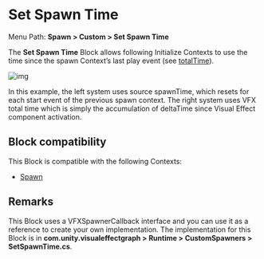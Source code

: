 # Set Spawn Time

Menu Path: **Spawn > Custom > Set Spawn Time**

The **Set Spawn Time** Block allows following Initialize Contexts to use the time since the spawn Context’s last play event (see [totalTime](https://docs.unity3d.com/2019.3/Documentation/ScriptReference/VFX.VFXSpawnerState-totalTime.html)).

![img](Images/Block-SetSpawnTimeExample.gif)

In this example, the left system uses source spawnTime, which resets for each start event of the previous spawn context. The right system uses VFX total time which is simply the accumulation of deltaTime since Visual Effect component activation.

## Block compatibility

This Block is compatible with the following Contexts:

- [Spawn](Context-Spawn.md)

## Remarks

This Block uses a VFXSpawnerCallback interface and you can use it as a reference to create your own implementation. The implementation for this Block is in **com.unity.visualeffectgraph > Runtime > CustomSpawners > SetSpawnTime.cs**.

